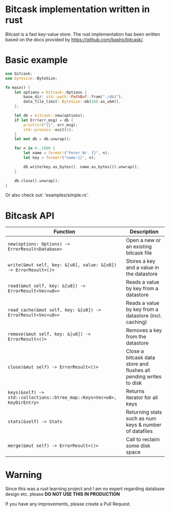 # Bitcask implementation written in rust

Bitcast is a fast key-value store. The rust implementation has been written based on the docs provided by 
https://github.com/basho/bitcask/.

# Basic example

```rust
use bitcask;
use bytesize::ByteSize;

fn main() {
    let options = bitcask::Options {
        base_dir: std::path::PathBuf::from("./db1"),
        data_file_limit: ByteSize::mb(10).as_u64(),
    };

    let db = bitcask::new(options);
    if let Err(err_msg) = db {
        println!("{}", err_msg);
        std::process::exit(1);
    }
    let mut db = db.unwrap();

    for n in 0..1000 {
        let name = format!("Peter Nr. {}", n);
        let key = format!("name:{}", n);

        db.write(key.as_bytes(), name.as_bytes()).unwrap();
    }

    db.close().unwrap();
}
```
Or also check out: 'examples/simple.rs'.

# Bitcask API

| Function                                                      | Description                                            |
|---------------------------------------------------------------|--------------------------------------------------------|
| ```new(options: Options) -> ErrorResult<Database>```                | Open a new or an existing bitcask file                 |
| ```write(&mut self, key: &[u8], value: &[u8]) -> ErrorResult<()>``` | Stores a key and a value in the datastore              |
| ```read(&mut self, key: &[u8]) -> ErrorResult<Vec<u8>>```           | Reads a value by key from a datastore                  |
| ```read_cache(&mut self, key: &[u8]) -> ErrorResult<Vec<u8>>```     | Reads a value by key from a datastore (incl. caching)  |
| ```remove(&mut self, key: &[u8]) -> ErrorResult<()>```              | Removes a key from the datastore                       |
| ```close(&mut self) -> ErrorResult<()>```                           | Close a bitcask data store and flushes all pending writes to disk |
| ```keys(&self) -> std::collections::btree_map::Keys<Vec<u8>, KeyDirEntry>``` | Returns iterator for all keys  |
| ```stats(&self) -> Stats```                                         | Returning stats such as num keys & number of datafiles |
| ```merge(&mut self) -> ErrorResult<()>```                           | Call to reclaim some disk space                        |

# Warning
Since this was a rust learning project and I am no expert regarding database design etc. 
please **DO NOT USE THIS IN PRODUCTION**


If you have any improvements, please create a Pull Request.
